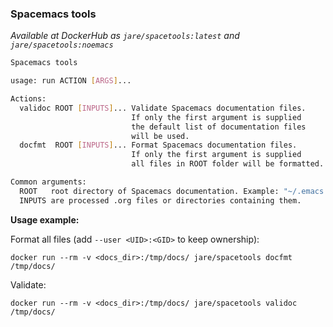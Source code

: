### Spacemacs tools
*Available at DockerHub as `jare/spacetools:latest` and `jare/spacetools:noemacs`*

```sh
Spacemacs tools

usage: run ACTION [ARGS]...

Actions:
  validoc ROOT [INPUTS]... Validate Spacemacs documentation files.
                           If only the first argument is supplied
                           the default list of documentation files
                           will be used.
  docfmt  ROOT [INPUTS]... Format Spacemacs documentation files.
                           If only the first argument is supplied
                           all files in ROOT folder will be formatted.

Common arguments:
  ROOT   root directory of Spacemacs documentation. Example: "~/.emacs.d/".
  INPUTS are processed .org files or directories containing them.
```

**Usage example:**

Format all files (add `--user <UID>:<GID>` to keep ownership):

`docker run --rm -v <docs_dir>:/tmp/docs/ jare/spacetools docfmt /tmp/docs/`

Validate:

`docker run --rm -v <docs_dir>:/tmp/docs/ jare/spacetools validoc /tmp/docs/`

